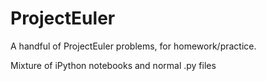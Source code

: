 # ProjectEuler

A handful of ProjectEuler problems, for homework/practice.

Mixture of iPython notebooks and normal .py files
